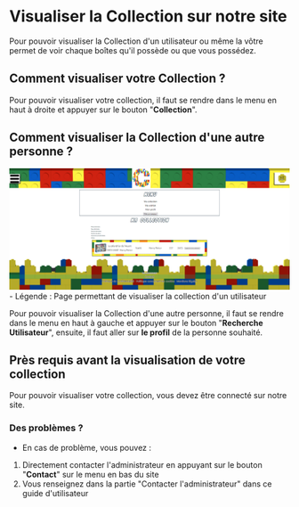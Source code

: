 # Visualiser la Collection sur notre site

Pour pouvoir visualiser la Collection d'un utilisateur ou même la vôtre permet de voir chaque boîtes qu'il possède ou que vous possédez.

## Comment visualiser votre Collection ?

Pour pouvoir visualiser votre collection, il faut se rendre dans le menu en haut à droite et appuyer sur le bouton "**Collection**".

## Comment visualiser la Collection d'une autre personne ?

<img src="../../img/VisualiserCollection.png" alt="VisualiserCollection" width="800px">
<!-- ![Page permettant de visualiser la collection d'un utilisateur](../../img/VisualiserCollection.png) -->
- Légende : Page permettant de visualiser la collection d'un utilisateur

Pour pouvoir visualiser la Collection d'une autre personne, il faut se rendre dans le menu en haut à gauche et appuyer sur le bouton "**Recherche Utilisateur**", ensuite, il faut aller sur **le profil** de la personne souhaité.

## Près requis avant la visualisation de votre collection

Pour pouvoir visualiser votre collection, vous devez être connecté sur notre site.

### Des problèmes ?

- En cas de problème, vous pouvez :

1. Directement contacter l'administrateur en appuyant sur le bouton "**Contact**" sur le menu en bas du site
2. Vous renseignez dans la partie "Contacter l'administrateur" dans ce guide d'utilisateur
